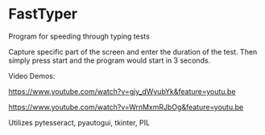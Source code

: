# FastTyper
Program for speeding through typing tests

Capture specific part of the screen and enter the duration of the test. Then simply press start and the program would start in 3 seconds.

Video Demos:

https://www.youtube.com/watch?v=gjy_dWyubYk&feature=youtu.be

https://www.youtube.com/watch?v=WrnMxmRJbOg&feature=youtu.be

Utilizes pytesseract, pyautogui, tkinter, PIL
